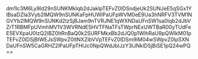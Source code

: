 dm1lc3M6Ly9ld29nSUNKMklqb2dJaklpTEFvZ0lDSndjeUk2SUNJeE5qSGx1YlBsaDZIa3Vyb2lMQW9nSUNKaFpHUWlPaUFpWVM0eE9Ua3hNRFV3TVM1NGVYb2lMQW9nSUNKd2IzSjBJam9nTVRJNE1qWXNDaUFnSW1sa0lqb2dJbVZrT1RBMFpUVmhMV1V3WVRNdE5HVTFNaTFsTWprNExUWTBaR00yTUdFeE5EVXpaU0lzQ2lBZ0ltRnBaQ0k2SURFMkxBb2dJQ0p1WlhRaU9pQWlkM01pTEFvZ0lDSjBlWEJsSWpvZ0ltNXZibVVpTEFvZ0lDSm9iM04wSWpvZ0lpSXNDaUFnSW5CaGRHZ2lPaUFpTHlJc0NpQWdJblJzY3lJNklDSjBiSE1pQ24wPQ==
